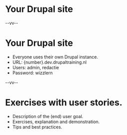 # Your Drupal site

--vv--

# Your Drupal site
- Everyone uses their own Drupal instance.
- URL: {number}.dev.drupaltraining.nl
- Users: admin, redactie
- Password: wizzlern

--vv--

# Exercises with user stories.
- Description of the (end) user goal.
- Exercises, explanation and demonstration.
- Tips and best practices.
